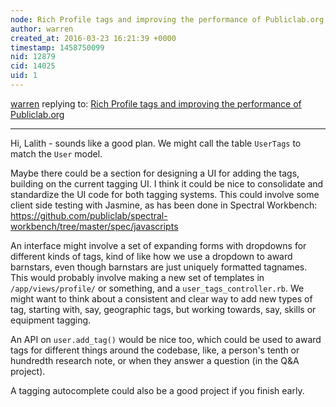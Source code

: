 ```yaml
---
node: Rich Profile tags and improving the performance of Publiclab.org
author: warren
created_at: 2016-03-23 16:21:39 +0000
timestamp: 1458750099
nid: 12879
cid: 14025
uid: 1
---
```




[warren](../profile/warren) replying to: [Rich Profile tags and improving the performance of Publiclab.org](../notes/Lalithr95/03-23-2016/rich-profile-tags-and-improving-the-performance-of-publiclab-org)

----
Hi, Lalith - sounds like a good plan. We might call the table `UserTags` to match the `User` model. 

Maybe there could be a section for designing a UI for adding the tags, building on the current tagging UI. I think it could be nice to consolidate and standardize the UI code for both tagging systems. This could involve some client side testing with Jasmine, as has been done in Spectral Workbench: https://github.com/publiclab/spectral-workbench/tree/master/spec/javascripts

An interface might involve a set of expanding forms with dropdowns for different kinds of tags, kind of like how we use a dropdown to award barnstars, even though barnstars are just uniquely formatted tagnames. This would probably involve making a new set of templates in `/app/views/profile/` or something, and a `user_tags_controller.rb`. We might want to think about a consistent and clear way to add new types of tag, starting with, say, geographic tags, but working towards, say, skills or equipment tagging.

An API on `user.add_tag()` would be nice too, which could be used to award tags for different things around the codebase, like, a person's tenth or hundredth research note, or when they answer a question (in the Q&A project).

A tagging autocomplete could also be a good project if you finish early.